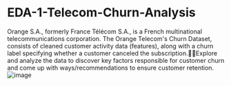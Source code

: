 # EDA-1-Telecom-Churn-Analysis

Orange S.A., formerly France Télécom S.A., is a French multinational telecommunications corporation. The Orange Telecom's Churn Dataset, consists of cleaned customer activity data (features), along with a churn label specifying whether a customer canceled the subscription.Explore and analyze the data to discover key factors responsible for customer churn and come up with ways/recommendations to ensure customer retention.![image](https://user-images.githubusercontent.com/87110660/171595331-c64d42fc-61d2-4f46-8c0d-02e86bd7fae4.png)

